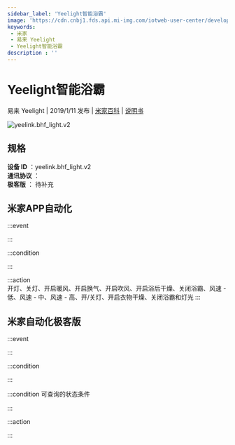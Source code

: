 ```yaml
---
sidebar_label: 'Yeelight智能浴霸'
image: 'https://cdn.cnbj1.fds.api.mi-img.com/iotweb-user-center/developer_1679047577789BGvudxbp.png?GalaxyAccessKeyId=AKVGLQWBOVIRQ3XLEW&Expires=9223372036854775807&Signature=duVANzh0yO3qbAAJuwyMPNVfQyc='
keywords: 
 - 米家
 - 易来 Yeelight
 - Yeelight智能浴霸
description : ''
---
```

# Yeelight智能浴霸

易来 Yeelight | 2019/1/11 发布 | [米家百科](https://home.mi.com/webapp/content/baike/product/index.html?model=yeelink.bhf_light.v2) | [说明书](https://home.mi.com/views/introduction.html?model=yeelink.bhf_light.v2&region=cn)

![yeelink.bhf_light.v2](https://cdn.cnbj1.fds.api.mi-img.com/iotweb-user-center/developer_1679047577789BGvudxbp.png?GalaxyAccessKeyId=AKVGLQWBOVIRQ3XLEW&Expires=9223372036854775807&Signature=duVANzh0yO3qbAAJuwyMPNVfQyc=)

## 规格  
> 
**设备 ID** ：yeelink.bhf_light.v2  
**通讯协议** ：  
**极客版**  ： 待补充 


## 米家APP自动化  

:::event  

:::

:::condition  

:::

:::action   
开灯、关灯、开启暖风、开启换气、开启吹风、开启浴后干燥、关闭浴霸、风速 - 低、风速 - 中、风速 - 高、开/关灯、开启衣物干燥、关闭浴霸和灯光
:::

## 米家自动化极客版  

:::event  

:::

:::condition  

:::

:::condition 可查询的状态条件  

:::

:::action  

:::

        
